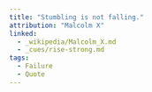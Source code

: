 ```yaml
---
title: "Stumbling is not falling."
attribution: "Malcolm X"
linked:
  - _wikipedia/Malcolm_X.md
  - _cues/rise-strong.md
tags:
  - Failure
  - Quote
---
```

